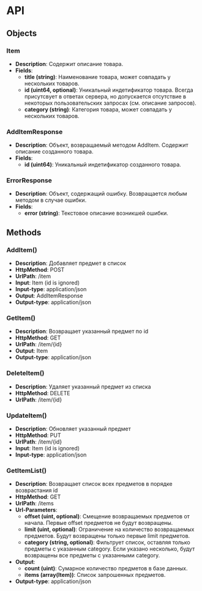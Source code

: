 # API
## Objects
### Item
* **Description**: Содержит описание товара.
* **Fields**:
  * **title (string)**: Наименование товара, может совпадать у нескольких товаров.
  * **id (uint64, optional)**: Уникальный индетификатор товара. Всегда присутсвует в ответах сервера, но допускается отсутствие в некоторых пользовательских запросах (см. описание запросов).
  * **category (string)**: Категория товара, может совпадать у нескольких товаров.

### AddItemResponse
* **Description**: Объект, возвращаемый методом AddItem. Содержит описание созданного товара.
* **Fields**:
  * **id (uint64)**: Уникальный индетификатор созданного товара.

### ErrorResponse
* **Description**: Объект, содержащий ошибку. Возвращается любым методом в случае ошибки.
* **Fields**:
  * **error (string)**: Текстовое описание возникшей ошибки.

## Methods
### AddItem()
* **Description**: Добавляет предмет в список
* **HttpMethod**: POST
* **UrlPath**: /item
* **Input**: Item (id is ignored)
* **Input-type**: application/json
* **Output**: AddItemResponse
* **Output-type**: application/json

### GetItem()
* **Description**: Возвращает указанный предмет по id
* **HttpMethod**: GET
* **UrlPath**: /item/{id}
* **Output**: Item
* **Output-type**: application/json

### DeleteItem()
* **Description**: Удаляет указанный предмет из списка
* **HttpMethod**: DELETE
* **UrlPath**: /item/{id}

### UpdateItem()
* **Description**: Обновляет указанный предмет
* **HttpMethod**: PUT
* **UrlPath**: /item/{id}
* **Input**: Item (id is ignored)
* **Input-type**: application/json

### GetItemList()
* **Description**: Возвращает список всех предметов в порядке возврастания id
* **HttpMethod**: GET
* **UrlPath**: /items
* **Url-Parameters**:
  * **offset (uint, optional)**: Смещение возвращаемых предметов от начала. Первые offset предметов не будут возвращены.
  * **limit (uint, optional)**: Ограничение на количество возвращаемых предметов. Будут возвращены только первые limit предметов.
  * **category (string, optional)**: Фильтрует список, оставляя только предметы с указанным category. Если указано несколько, будут возвращены все предметы с указанными category.
* **Output**:
  * **count (uint)**: Сумарное количество предметов в базе данных.
  * **items (array(Item))**: Список запрошенных предметов.
* **Output-type**: application/json